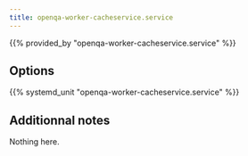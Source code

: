 ```yaml
---
title: openqa-worker-cacheservice.service
---
```


{{% provided_by "openqa-worker-cacheservice.service" %}}

## Options

{{% systemd_unit "openqa-worker-cacheservice.service" %}}

## Additionnal notes

Nothing here.